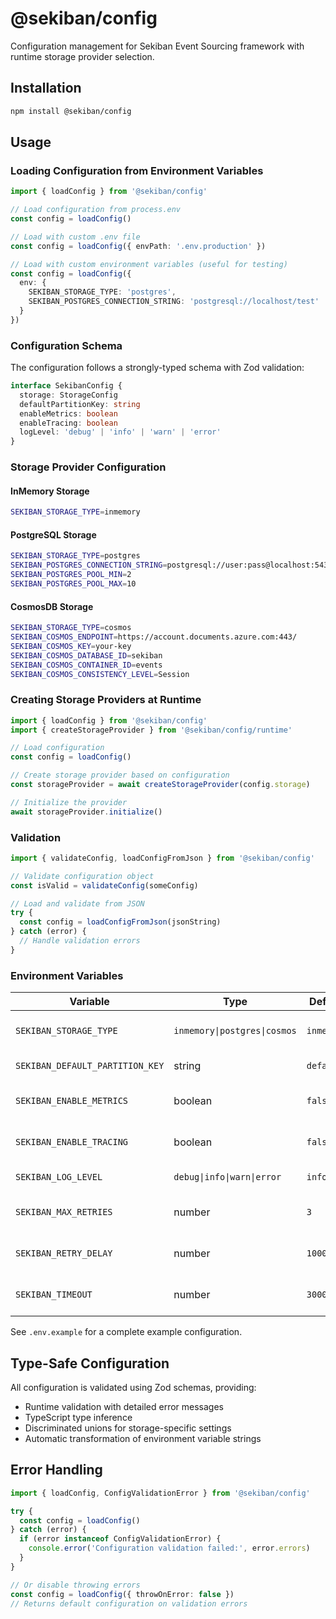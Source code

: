 # @sekiban/config

Configuration management for Sekiban Event Sourcing framework with runtime storage provider selection.

## Installation

```bash
npm install @sekiban/config
```

## Usage

### Loading Configuration from Environment Variables

```typescript
import { loadConfig } from '@sekiban/config'

// Load configuration from process.env
const config = loadConfig()

// Load with custom .env file
const config = loadConfig({ envPath: '.env.production' })

// Load with custom environment variables (useful for testing)
const config = loadConfig({
  env: {
    SEKIBAN_STORAGE_TYPE: 'postgres',
    SEKIBAN_POSTGRES_CONNECTION_STRING: 'postgresql://localhost/test'
  }
})
```

### Configuration Schema

The configuration follows a strongly-typed schema with Zod validation:

```typescript
interface SekibanConfig {
  storage: StorageConfig
  defaultPartitionKey: string
  enableMetrics: boolean
  enableTracing: boolean
  logLevel: 'debug' | 'info' | 'warn' | 'error'
}
```

### Storage Provider Configuration

#### InMemory Storage

```bash
SEKIBAN_STORAGE_TYPE=inmemory
```

#### PostgreSQL Storage

```bash
SEKIBAN_STORAGE_TYPE=postgres
SEKIBAN_POSTGRES_CONNECTION_STRING=postgresql://user:pass@localhost:5432/db
SEKIBAN_POSTGRES_POOL_MIN=2
SEKIBAN_POSTGRES_POOL_MAX=10
```

#### CosmosDB Storage

```bash
SEKIBAN_STORAGE_TYPE=cosmos
SEKIBAN_COSMOS_ENDPOINT=https://account.documents.azure.com:443/
SEKIBAN_COSMOS_KEY=your-key
SEKIBAN_COSMOS_DATABASE_ID=sekiban
SEKIBAN_COSMOS_CONTAINER_ID=events
SEKIBAN_COSMOS_CONSISTENCY_LEVEL=Session
```

### Creating Storage Providers at Runtime

```typescript
import { loadConfig } from '@sekiban/config'
import { createStorageProvider } from '@sekiban/config/runtime'

// Load configuration
const config = loadConfig()

// Create storage provider based on configuration
const storageProvider = await createStorageProvider(config.storage)

// Initialize the provider
await storageProvider.initialize()
```

### Validation

```typescript
import { validateConfig, loadConfigFromJson } from '@sekiban/config'

// Validate configuration object
const isValid = validateConfig(someConfig)

// Load and validate from JSON
try {
  const config = loadConfigFromJson(jsonString)
} catch (error) {
  // Handle validation errors
}
```

### Environment Variables

| Variable | Type | Default | Description |
|----------|------|---------|-------------|
| `SEKIBAN_STORAGE_TYPE` | `inmemory\|postgres\|cosmos` | `inmemory` | Storage provider type |
| `SEKIBAN_DEFAULT_PARTITION_KEY` | string | `default` | Default partition key |
| `SEKIBAN_ENABLE_METRICS` | boolean | `false` | Enable metrics collection |
| `SEKIBAN_ENABLE_TRACING` | boolean | `false` | Enable distributed tracing |
| `SEKIBAN_LOG_LEVEL` | `debug\|info\|warn\|error` | `info` | Logging level |
| `SEKIBAN_MAX_RETRIES` | number | `3` | Maximum retry attempts |
| `SEKIBAN_RETRY_DELAY` | number | `1000` | Retry delay in milliseconds |
| `SEKIBAN_TIMEOUT` | number | `30000` | Operation timeout in milliseconds |

See `.env.example` for a complete example configuration.

## Type-Safe Configuration

All configuration is validated using Zod schemas, providing:

- Runtime validation with detailed error messages
- TypeScript type inference
- Discriminated unions for storage-specific settings
- Automatic transformation of environment variable strings

## Error Handling

```typescript
import { loadConfig, ConfigValidationError } from '@sekiban/config'

try {
  const config = loadConfig()
} catch (error) {
  if (error instanceof ConfigValidationError) {
    console.error('Configuration validation failed:', error.errors)
  }
}

// Or disable throwing errors
const config = loadConfig({ throwOnError: false })
// Returns default configuration on validation errors
```